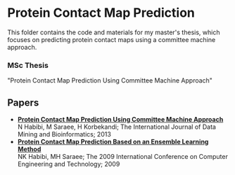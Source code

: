 # Protein Contact Map Prediction

This folder contains the code and materials for my master's thesis, which focuses on predicting protein contact maps using a committee machine approach.

### MSc Thesis
"Protein Contact Map Prediction Using Committee Machine Approach"

## Papers
- [**Protein Contact Map Prediction Using Committee Machine Approach**](https://scholar.google.com/citations?view_op=view_citation&hl=en&user=4Z3b1qIAAAAJ&sortby=pubdate&citation_for_view=4Z3b1qIAAAAJ:d1gkVwhDpl0C)  
   N Habibi, M Saraee, H Korbekandi; The International Journal of Data Mining and Bioinformatics; 2013
- [**Protein Contact Map Prediction Based on an Ensemble Learning Method**](https://scholar.google.com/citations?view_op=view_citation&hl=en&user=4Z3b1qIAAAAJ&sortby=pubdate&citation_for_view=4Z3b1qIAAAAJ:u-x6o8ySG0sC)  
   NK Habibi, MH Saraee; The 2009 International Conference on Computer Engineering and Technology; 2009 
